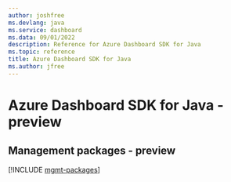 ```yaml
---
author: joshfree
ms.devlang: java
ms.service: dashboard
ms.data: 09/01/2022
description: Reference for Azure Dashboard SDK for Java
ms.topic: reference
title: Azure Dashboard SDK for Java
ms.author: jfree
---
```

# Azure Dashboard SDK for Java - preview

## Management packages - preview
[!INCLUDE [mgmt-packages](dashboard-mgmt-index.md)]